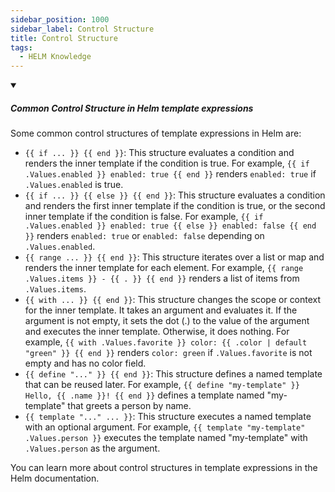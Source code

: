 ```yaml
---
sidebar_position: 1000
sidebar_label: Control Structure
title: Control Structure
tags:
  - HELM Knowledge
---
```


<!-- https://brandfolder.com/workbench/extract-text-from-image -->
<!-- ![for root](/img/interviews/angular/forroot.png) -->

<details open>
<summary><h5>Common Control Structure in Helm template expressions</h5></summary>

Some common control structures of template expressions in Helm are:

- `{{ if ... }} {{ end }}`: This structure evaluates a condition and renders the inner template if the condition is true. For example, `{{ if .Values.enabled }} enabled: true {{ end }}` renders `enabled: true` if `.Values.enabled` is true.
- `{{ if ... }} {{ else }} {{ end }}`: This structure evaluates a condition and renders the first inner template if the condition is true, or the second inner template if the condition is false. For example, `{{ if .Values.enabled }} enabled: true {{ else }} enabled: false {{ end }}` renders `enabled: true` or `enabled: false` depending on `.Values.enabled`.
- `{{ range ... }} {{ end }}`: This structure iterates over a list or map and renders the inner template for each element. For example, `{{ range .Values.items }} - {{ . }} {{ end }}` renders a list of items from `.Values.items`.
- `{{ with ... }} {{ end }}`: This structure changes the scope or context for the inner template. It takes an argument and evaluates it. If the argument is not empty, it sets the dot (.) to the value of the argument and executes the inner template. Otherwise, it does nothing. For example, `{{ with .Values.favorite }} color: {{ .color | default "green" }} {{ end }}` renders `color: green` if `.Values.favorite` is not empty and has no color field.
- `{{ define "..." }} {{ end }}`: This structure defines a named template that can be reused later. For example, `{{ define "my-template" }} Hello, {{ .name }}! {{ end }}` defines a template named "my-template" that greets a person by name.
- `{{ template "..." ... }}`: This structure executes a named template with an optional argument. For example, `{{ template "my-template" .Values.person }}` executes the template named "my-template" with `.Values.person` as the argument.

You can learn more about control structures in template expressions in the Helm documentation.

</details>
